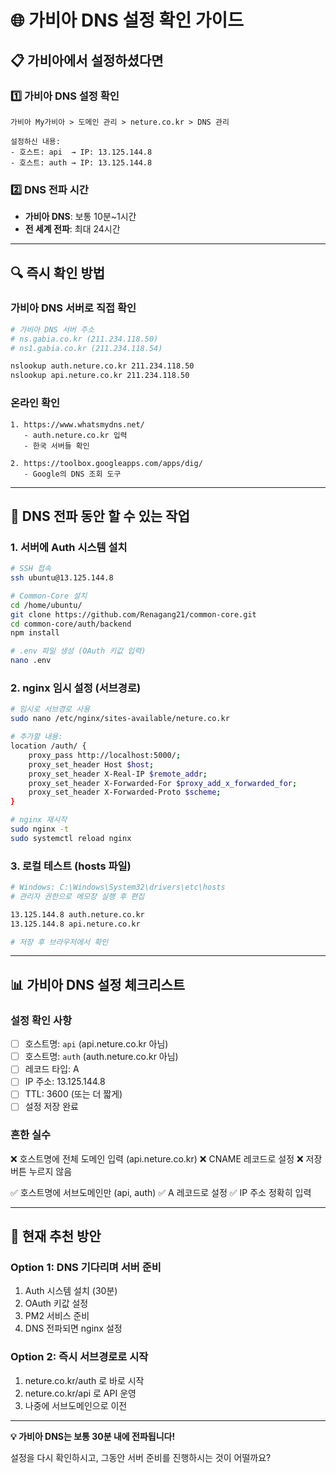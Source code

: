 # 🌐 가비아 DNS 설정 확인 가이드

## 📋 가비아에서 설정하셨다면

### 1️⃣ 가비아 DNS 설정 확인
```
가비아 My가비아 > 도메인 관리 > neture.co.kr > DNS 관리

설정하신 내용:
- 호스트: api  → IP: 13.125.144.8
- 호스트: auth → IP: 13.125.144.8
```

### 2️⃣ DNS 전파 시간
- **가비아 DNS**: 보통 10분~1시간
- **전 세계 전파**: 최대 24시간

---

## 🔍 즉시 확인 방법

### 가비아 DNS 서버로 직접 확인
```bash
# 가비아 DNS 서버 주소
# ns.gabia.co.kr (211.234.118.50)
# ns1.gabia.co.kr (211.234.118.54)

nslookup auth.neture.co.kr 211.234.118.50
nslookup api.neture.co.kr 211.234.118.50
```

### 온라인 확인
```
1. https://www.whatsmydns.net/
   - auth.neture.co.kr 입력
   - 한국 서버들 확인

2. https://toolbox.googleapps.com/apps/dig/
   - Google의 DNS 조회 도구
```

---

## 🚀 DNS 전파 동안 할 수 있는 작업

### 1. 서버에 Auth 시스템 설치
```bash
# SSH 접속
ssh ubuntu@13.125.144.8

# Common-Core 설치
cd /home/ubuntu/
git clone https://github.com/Renagang21/common-core.git
cd common-core/auth/backend
npm install

# .env 파일 생성 (OAuth 키값 입력)
nano .env
```

### 2. nginx 임시 설정 (서브경로)
```bash
# 임시로 서브경로 사용
sudo nano /etc/nginx/sites-available/neture.co.kr

# 추가할 내용:
location /auth/ {
    proxy_pass http://localhost:5000/;
    proxy_set_header Host $host;
    proxy_set_header X-Real-IP $remote_addr;
    proxy_set_header X-Forwarded-For $proxy_add_x_forwarded_for;
    proxy_set_header X-Forwarded-Proto $scheme;
}

# nginx 재시작
sudo nginx -t
sudo systemctl reload nginx
```

### 3. 로컬 테스트 (hosts 파일)
```bash
# Windows: C:\Windows\System32\drivers\etc\hosts
# 관리자 권한으로 메모장 실행 후 편집

13.125.144.8 auth.neture.co.kr
13.125.144.8 api.neture.co.kr

# 저장 후 브라우저에서 확인
```

---

## 📊 가비아 DNS 설정 체크리스트

### 설정 확인 사항
- [ ] 호스트명: `api` (api.neture.co.kr 아님)
- [ ] 호스트명: `auth` (auth.neture.co.kr 아님)
- [ ] 레코드 타입: A
- [ ] IP 주소: 13.125.144.8
- [ ] TTL: 3600 (또는 더 짧게)
- [ ] 설정 저장 완료

### 흔한 실수
❌ 호스트명에 전체 도메인 입력 (api.neture.co.kr)
❌ CNAME 레코드로 설정
❌ 저장 버튼 누르지 않음

✅ 호스트명에 서브도메인만 (api, auth)
✅ A 레코드로 설정
✅ IP 주소 정확히 입력

---

## 🎯 현재 추천 방안

### Option 1: DNS 기다리며 서버 준비
1. Auth 시스템 설치 (30분)
2. OAuth 키값 설정
3. PM2 서비스 준비
4. DNS 전파되면 nginx 설정

### Option 2: 즉시 서브경로로 시작
1. neture.co.kr/auth 로 바로 시작
2. neture.co.kr/api 로 API 운영
3. 나중에 서브도메인으로 이전

---

**💡 가비아 DNS는 보통 30분 내에 전파됩니다!**

설정을 다시 확인하시고, 그동안 서버 준비를 진행하시는 것이 어떨까요?